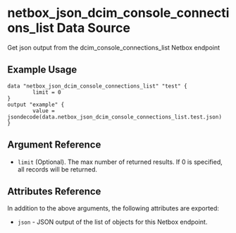 # netbox\_json\_dcim\_console\_connections\_list Data Source

Get json output from the dcim_console_connections_list Netbox endpoint

## Example Usage

```hcl
data "netbox_json_dcim_console_connections_list" "test" {
        limit = 0
}
output "example" {
        value = jsondecode(data.netbox_json_dcim_console_connections_list.test.json)
}
```

## Argument Reference

* ``limit`` (Optional). The max number of returned results. If 0 is specified, all records will be returned.

## Attributes Reference

In addition to the above arguments, the following attributes are exported:
* ``json`` - JSON output of the list of objects for this Netbox endpoint.

